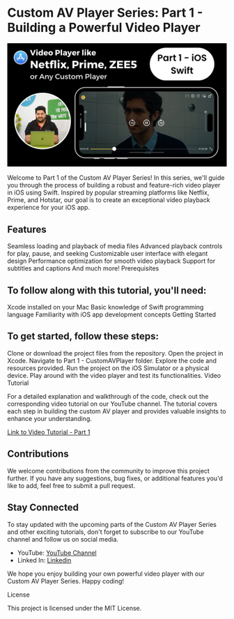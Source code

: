 # Custom AV Player Series: Part 1 - Building a Powerful Video Player

[![Custom AV Player](https://github.com/pushpendra996/avplayer-swift-part-1-ios/blob/main/Custom%20AV%20Player%20in%20Swift%20iOS.png?raw=true)](https://youtu.be/naMfH2nryvQ)


Welcome to Part 1 of the Custom AV Player Series! In this series, we'll guide you through the process of building a robust and feature-rich video player in iOS using Swift. Inspired by popular streaming platforms like Netflix, Prime, and Hotstar, our goal is to create an exceptional video playback experience for your iOS app.

## Features

Seamless loading and playback of media files
Advanced playback controls for play, pause, and seeking
Customizable user interface with elegant design
Performance optimization for smooth video playback
Support for subtitles and captions
And much more!
Prerequisites

## To follow along with this tutorial, you'll need:

Xcode installed on your Mac
Basic knowledge of Swift programming language
Familiarity with iOS app development concepts
Getting Started

## To get started, follow these steps:

Clone or download the project files from the repository.
Open the project in Xcode.
Navigate to Part 1 - CustomAVPlayer folder.
Explore the code and resources provided.
Run the project on the iOS Simulator or a physical device.
Play around with the video player and test its functionalities.
Video Tutorial

For a detailed explanation and walkthrough of the code, check out the corresponding video tutorial on our YouTube channel. The tutorial covers each step in building the custom AV player and provides valuable insights to enhance your understanding.

[Link to Video Tutorial - Part 1](https://youtu.be/naMfH2nryvQ)

## Contributions

We welcome contributions from the community to improve this project further. If you have any suggestions, bug fixes, or additional features you'd like to add, feel free to submit a pull request.

## Stay Connected

To stay updated with the upcoming parts of the Custom AV Player Series and other exciting tutorials, don't forget to subscribe to our YouTube channel and follow us on social media.

* YouTube: [YouTube Channel](https://www.youtube.com/PushpendraSaini)
* Linked In: [Linkedin](https://www.linkedin.com/in/pushpendra-saini/)


We hope you enjoy building your own powerful video player with our Custom AV Player Series. Happy coding!

License

This project is licensed under the MIT License.
